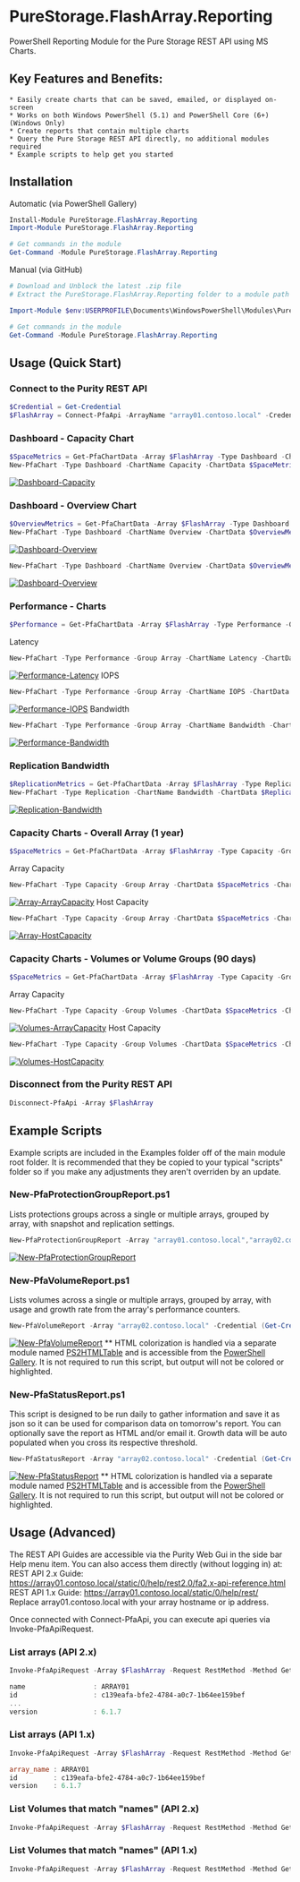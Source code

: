 # PureStorage.FlashArray.Reporting
PowerShell Reporting Module for the Pure Storage REST API using MS Charts.

## Key Features and Benefits:

    * Easily create charts that can be saved, emailed, or displayed on-screen
    * Works on both Windows PowerShell (5.1) and PowerShell Core (6+) (Windows Only)
    * Create reports that contain multiple charts
    * Query the Pure Storage REST API directly, no additional modules required
    * Example scripts to help get you started

## Installation 
Automatic (via PowerShell Gallery)
```powershell
Install-Module PureStorage.FlashArray.Reporting
Import-Module PureStorage.FlashArray.Reporting

# Get commands in the module
Get-Command -Module PureStorage.FlashArray.Reporting
```
Manual (via GitHub)
```powershell
# Download and Unblock the latest .zip file
# Extract the PureStorage.FlashArray.Reporting folder to a module path (e.g. $env:USERPROFILE\Documents\WindowsPowerShell\Modules\

Import-Module $env:USERPROFILE\Documents\WindowsPowerShell\Modules\PureStorage.FlashArray.Reporting

# Get commands in the module
Get-Command -Module PureStorage.FlashArray.Reporting
```
## Usage (Quick Start)
### Connect to the Purity REST API
```powershell
$Credential = Get-Credential
$FlashArray = Connect-PfaApi -ArrayName "array01.contoso.local" -Credential $Credential
```

### Dashboard - Capacity Chart
```powershell
$SpaceMetrics = Get-PfaChartData -Array $FlashArray -Type Dashboard -ChartName Capacity
New-PfaChart -Type Dashboard -ChartName Capacity -ChartData $SpaceMetrics -AsChart | Show-PfaChart
```
[![Dashboard-Capacity](Images/Dashboard-Capacity.png)](Images/Dashboard-Capacity.png)

### Dashboard - Overview Chart
```powershell
$OverviewMetrics = Get-PfaChartData -Array $FlashArray -Type Dashboard -ChartName Overview
New-PfaChart -Type Dashboard -ChartName Overview -ChartData $OverviewMetrics -AsChart | Show-PfaChart
```
[![Dashboard-Overview](Images/Dashboard-Overview.png)](Images/Dashboard-Overview.png)
```powershell
New-PfaChart -Type Dashboard -ChartName Overview -ChartData $OverviewMetrics -AsChart -Property "Hosts", "Host Groups", "Volumes", "Volume Snapshots", "Volume Groups", "Protection Groups", "Protection Group Snapshots", "Pods", "File Systems", "Directories", "Directory Snapshots", "Policies"| Show-PfaChart
```
[![Dashboard-Overview](Images/Dashboard-Overview-All.png)](Images/Dashboard-Overview-All.png)
### Performance - Charts
```powershell
$Performance = Get-PfaChartData -Array $FlashArray -Type Performance -Group Array
```
Latency
```powershell
New-PfaChart -Type Performance -Group Array -ChartName Latency -ChartData $Performance -Property "Read","Write" -AsChart | Show-PfaChart
```
[![Performance-Latency](Images/Performance-Latency.png)](Images/Performance-Latency.png)
IOPS
```powershell
New-PfaChart -Type Performance -Group Array -ChartName IOPS -ChartData $Performance -AsChart | Show-PfaChart
```
[![Performance-IOPS](Images/Performance-IOPS.png)](Images/Performance-IOPS.png)
Bandwidth
```powershell
New-PfaChart -Type Performance -Group Array -ChartName Bandwidth -ChartData $Performance -AsChart | Show-PfaChart
```
[![Performance-Bandwidth](Images/Performance-Bandwidth.png)](Images/Performance-Bandwidth.png)
### Replication Bandwidth
```powershell
$ReplicationMetrics = Get-PfaChartData -Array $FlashArray -Type Replication -Group Array
New-PfaChart -Type Replication -ChartName Bandwidth -ChartData $ReplicationMetrics -AsChart | Show-PfaChart
```
[![Replication-Bandwidth](Images/Replication-Bandwidth.png)](Images/Replication-Bandwidth.png)

### Capacity Charts - Overall Array (1 year)
```powershell
$SpaceMetrics = Get-PfaChartData -Array $FlashArray -Type Capacity -Group Array -Historical 1y
```
Array Capacity
```powershell
New-PfaChart -Type Capacity -Group Array -ChartData $SpaceMetrics -ChartName 'Array Capacity' -AsChart | Show-PfaChart
```
[![Array-ArrayCapacity](Images/Capacity-Array-ArrayCapacity.png)](Images/Capacity-Array-ArrayCapacity.png)
Host Capacity
```powershell
New-PfaChart -Type Capacity -Group Array -ChartData $SpaceMetrics -ChartName 'Array Capacity' -AsChart | Show-PfaChart
```
[![Array-HostCapacity](Images/Capacity-Array-HostCapacity.png)](Images/Capacity-Array-HostCapacity.png)

### Capacity Charts - Volumes or Volume Groups (90 days)
```powershell
$SpaceMetrics = Get-PfaChartData -Array $FlashArray -Type Capacity -Group Volumes -Historical 90d -Name "*your_vg*"
```
Array Capacity
```powershell
New-PfaChart -Type Capacity -Group Volumes -ChartData $SpaceMetrics -ChartName 'Array Capacity' -AsChart | Show-PfaChart
```
[![Volumes-ArrayCapacity](Images/Capacity-Volumes-ArrayCapacity.png)](Images/Capacity-Volumes-ArrayCapacity.png)
Host Capacity
```powershell
New-PfaChart -Type Capacity -Group Volumes -ChartData $SpaceMetrics -ChartName 'Host Capacity' -AsChart | Show-PfaChart
```
[![Volumes-HostCapacity](Images/Capacity-Volumes-HostCapacity.png)](Images/Capacity-Volumes-HostCapacity.png)

### Disconnect from the Purity REST API
```powershell
Disconnect-PfaApi -Array $FlashArray
```
## Example Scripts
Example scripts are included in the Examples folder off of the main module root folder. It is recommended that they be copied to your typical "scripts" folder so if you make any adjustments they aren't overriden by an update.

### New-PfaProtectionGroupReport.ps1
Lists protections groups across a single or multiple arrays, grouped by array, with snapshot and replication settings.
```powershell
New-PfaProtectionGroupReport -Array "array01.contoso.local","array02.contoso.local" -Credential (Get-Credential)
```
[![New-PfaProtectionGroupReport](Images/New-PfaProtectionGroupReport.png)](Images/New-PfaProtectionGroupReport.png)

### New-PfaVolumeReport.ps1
Lists volumes across a single or multiple arrays, grouped by array, with usage and growth rate from the array's performance counters.
```powershell
New-PfaVolumeReport -Array "array02.contoso.local" -Credential (Get-Credential) -ShowTotals
```
[![New-PfaVolumeReport](Images/New-PfaVolumeReport.png)](Images/New-PfaVolumeReport.png)
** HTML colorization is handled via a separate module named [PS2HTMLTable](https://www.powershellgallery.com/packages/PS2HTMLTable) and is accessible from the [PowerShell Gallery](https://www.powershellgallery.com/packages/PS2HTMLTable). It is not required to run this script, but output will not be colored or highlighted.

### New-PfaStatusReport.ps1
This script is designed to be run daily to gather information and save it as json so it can be used for comparison data on tomorrow's report. You can optionally save the report as HTML and/or email it. Growth data will be auto populated when you cross its respective threshold.
```powershell
New-PfaStatusReport -Array "array02.contoso.local" -Credential (Get-Credential) -IncludeCharts All -SkipVolumesReport -SaveAsHTML
```
[![New-PfaStatusReport](Images/New-PfaStatusReport.png)](Images/New-PfaStatusReport.png)
** HTML colorization is handled via a separate module named [PS2HTMLTable](https://www.powershellgallery.com/packages/PS2HTMLTable) and is accessible from the [PowerShell Gallery](https://www.powershellgallery.com/packages/PS2HTMLTable). It is not required to run this script, but output will not be colored or highlighted.

## Usage (Advanced)
The REST API Guides are accessible via the Purity Web Gui in the side bar Help menu item. You can also access them directly (without logging in) at:   
REST API 2.x Guide: https://array01.contoso.local/static/0/help/rest2.0/fa2.x-api-reference.html   
REST API 1.x Guide: https://array01.contoso.local/static/0/help/rest/   
Replace array01.contoso.local with your array hostname or ip address.

Once connected with Connect-PfaApi, you can execute api queries via Invoke-PfaApiRequest.   

### List arrays (API 2.x)
```powershell
Invoke-PfaApiRequest -Array $FlashArray -Request RestMethod -Method Get -Path "/arrays"

name                 : ARRAY01
id                   : c139eafa-bfe2-4784-a0c7-1b64ee159bef
...
version              : 6.1.7
```
### List arrays (API 1.x)
```powershell
Invoke-PfaApiRequest -Array $FlashArray -Request RestMethod -Method Get -Path "/array" -ApiVersion 1

array_name : ARRAY01
id         : c139eafa-bfe2-4784-a0c7-1b64ee159bef
version    : 6.1.7
```
### List Volumes that match "names" (API 2.x)
```powershell
Invoke-PfaApiRequest -Array $FlashArray -Request RestMethod -Method Get -Path "/volumes?names=*a-volumes*,*b-volumes*"
```
### List Volumes that match "names" (API 1.x)
```powershell
Invoke-PfaApiRequest -Array $FlashArray -Request RestMethod -Method Get -Path "/volume?names=*a-volumes*,*b-volumes*"
```